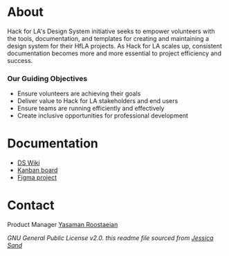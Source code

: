 # About

Hack for LA's Design System initiative seeks to empower volunteers with the tools, documentation, and templates for creating and maintaining a design system for their HfLA projects.  As Hack for LA scales up, consistent documentation becomes more and more essential to project efficiency and success. 

### Our Guiding Objectives

- Ensure volunteers are achieving their goals
- Deliver value to Hack for LA stakeholders and end users
- Ensure teams are running efficiently and effectively
- Create inclusive opportunities for professional development

# Documentation

- [DS Wiki](https://github.com/hackforla/design-systems/wiki)
- [Kanban board](https://github.com/hackforla/design-systems/projects/1)
- [Figma project](https://www.figma.com/files/project/39879901/Team-project?fuid=865434236598798678)

# Contact

Product Manager [Yasaman Roostaeian](https://hackforla.slack.com/archives/CH2U1CB9Q)

_GNU General Public License v2.0. this readme file sourced from [Jessica Sand](http://jessicasand.com/other-stuff/just-enough-docs/)_
